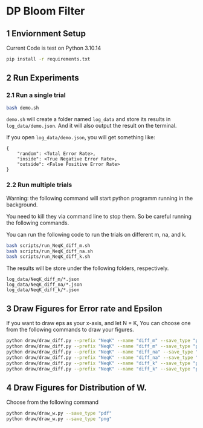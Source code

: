 # DP Bloom Filter

## 1 Enviornment Setup

Current Code is test on Python 3.10.14 

```bash
pip install -r requirements.txt
```

## 2 Run Experiments

### 2.1 Run a single trial
```bash
bash demo.sh
```

`demo.sh` will create a folder named `log_data` and store its results in `log_data/demo.json`. And it will also output the result on the terminal. 

If you open `log_data/demo.json`, you will get something like:
```
{
    "random": <Total Error Rate>,
    "inside": <True Negative Error Rate>,
    "outside": <False Positive Error Rate>
}
```

### 2.2 Run multiple trials

Warning: the following command will start python programm running in the background. 

You need to kill they via command line to stop them. So be careful running the following commands. 

You can run the following code to run the trials on different m, na, and k.

```bash
bash scripts/run_NeqK_diff_m.sh
bash scripts/run_NeqK_diff_na.sh
bash scripts/run_NeqK_diff_k.sh
```

The results will be store under the following folders, respectively.
```
log_data/NeqK_diff_m/*.json
log_data/NeqK_diff_na/*.json
log_data/NeqK_diff_k/*.json
```

## 3 Draw Figures for Error rate and Epsilon

If you want to draw eps as your x-axis, and let N = K,
You can choose one from the following commands to draw your figures. 
```bash
python draw/draw_diff.py --prefix "NeqK" --name "diff_m" --save_type "pdf"
python draw/draw_diff.py --prefix "NeqK" --name "diff_m" --save_type "png"
python draw/draw_diff.py --prefix "NeqK" --name "diff_na" --save_type "pdf"
python draw/draw_diff.py --prefix "NeqK" --name "diff_na" --save_type "png"
python draw/draw_diff.py --prefix "NeqK" --name "diff_k" --save_type "pdf"
python draw/draw_diff.py --prefix "NeqK" --name "diff_k" --save_type "png"
```

## 4 Draw Figures for Distribution of W. 

Choose from the following command
```bash
python draw/draw_w.py --save_type "pdf"
python draw/draw_w.py --save_type "png"
```
